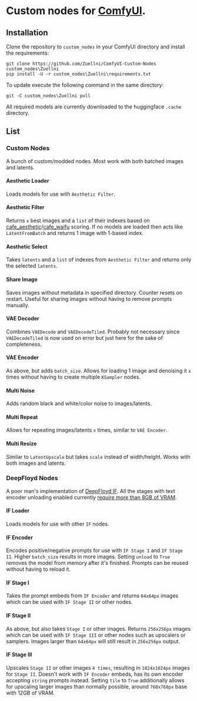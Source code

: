 # Custom nodes for [ComfyUI](https://github.com/comfyanonymous/ComfyUI).

## Installation
Clone the repository to `custom_nodes` in your ComfyUI directory and install the requirements:
```
git clone https://github.com/Zuellni/ComfyUI-Custom-Nodes custom_nodes\Zuellni
pip install -U -r custom_nodes\Zuellni\requirements.txt
```
To update execute the following command in the same directory:
```
git -C custom_nodes\Zuellni pull
```
All required models are currently downloaded to the huggingface `.cache` directory.
## List
### Custom Nodes
A bunch of custom/modded nodes. Most work with both batched images and latents.
#### Aesthetic Loader
Loads models for use with `Aesthetic Filter`.
#### Aesthetic Filter
Returns `x` best images and a `list` of their indexes based on [cafe_aesthetic](https://huggingface.co/cafeai/cafe_aesthetic)/[cafe_waifu](https://huggingface.co/cafeai/cafe_waifu) scoring. If no models are loaded then acts like `LatentFromBatch` and returns 1 image with 1-based index.
#### Aesthetic Select
Takes `latents` and a `list` of indexes from `Aesthetic Filter` and returns only the selected `latents`.
#### Share Image
Saves images without metadata in specified directory. Counter resets on restart. Useful for sharing images without having to remove prompts manually.
#### VAE Decoder
Combines `VAEDecode` and `VAEDecodeTiled`. Probably not necessary since `VAEDecodeTiled` is now used on error but just here for the sake of completeness.
#### VAE Encoder
As above, but adds `batch_size`. Allows for loading 1 image and denoising it `x` times without having to create multiple `KSampler` nodes.
#### Multi Noise
Adds random black and white/color noise to images/latents.
#### Multi Repeat
Allows for repeating images/latents `x` times, similar to `VAE Encoder`.
#### Multi Resize
Similar to `LatentUpscale` but takes `scale` instead of width/height. Works with both images and latents.
### DeepFloyd Nodes
A poor man's implementation of [DeepFloyd IF](https://huggingface.co/docs/diffusers/api/pipelines/if). All the stages with text encoder unloading enabled currently <ins>require more than 8GB of VRAM</ins>.
#### IF Loader
Loads models for use with other `IF` nodes.
#### IF Encoder
Encodes positive/negative prompts for use with `IF Stage I` and `IF Stage II`. Higher `batch_size` results in more images. Setting `unload` to `True` removes the model from memory after it's finished. Prompts can be reused without having to reload it.
#### IF Stage I
Takes the prompt embeds from `IF Encoder` and returns `64x64px` images which can be used with `IF Stage II` or other nodes.
#### IF Stage II
As above, but also takes `Stage I` or other images. Returns `256x256px` images which can be used with `IF Stage III` or other nodes such as upscalers or samplers. Images larger than `64x64px` will still result in `256x256px` output.
#### IF Stage III
Upscales `Stage II` or other images `4 times`, resulting in `1024x1024px` images for `Stage II`. Doesn't work with `IF Encoder` embeds, has its own encoder accepting `string` prompts instead. Setting `tile` to `True` additionally allows for upscaling larger images than normally possible, around `768x768px` base with 12GB of VRAM.
